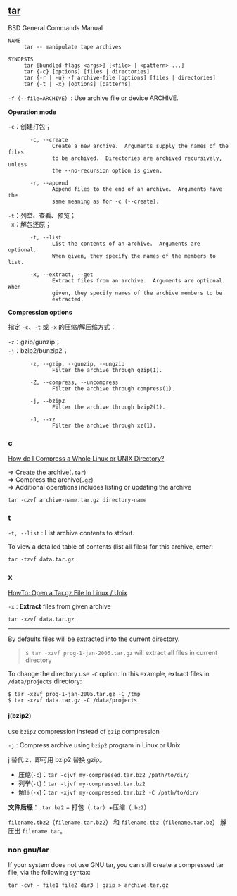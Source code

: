 
<!--[TOC]-->

## [tar](http://man7.org/linux/man-pages/man1/tar.1.html)

BSD General Commands Manual

```
NAME
     tar -- manipulate tape archives

SYNOPSIS
     tar [bundled-flags <args>] [<file> | <pattern> ...]
     tar {-c} [options] [files | directories]
     tar {-r | -u} -f archive-file [options] [files | directories]
     tar {-t | -x} [options] [patterns]
```

`-f`（`--file=ARCHIVE`）: Use archive file or device ARCHIVE.

**Operation mode**

`-c`：创建打包；

```
       -c, --create
              Create a new archive.  Arguments supply the names of the files
              to be archived.  Directories are archived recursively, unless
              the --no-recursion option is given.

       -r, --append
              Append files to the end of an archive.  Arguments have the
              same meaning as for -c (--create).
```

`-t`：列举、查看、预览；  
`-x`：解包还原；  

```
       -t, --list
              List the contents of an archive.  Arguments are optional.
              When given, they specify the names of the members to list.

       -x, --extract, --get
              Extract files from an archive.  Arguments are optional.  When
              given, they specify names of the archive members to be
              extracted.
```

**Compression options**

指定 `-c`、`-t` 或 `-x` 的压缩/解压缩方式：

`-z`：gzip/gunzip；  
`-j`：bzip2/bunzip2；  

```
       -z, --gzip, --gunzip, --ungzip
              Filter the archive through gzip(1).

       -Z, --compress, --uncompress
              Filter the archive through compress(1).

       -j, --bzip2
              Filter the archive through bzip2(1).

       -J, --xz
              Filter the archive through xz(1).
```

### c

[How do I Compress a Whole Linux or UNIX Directory?](https://www.cyberciti.biz/faq/how-do-i-compress-a-whole-linux-or-unix-directory/)

=> Create the archive(`.tar`)  
=> Compress the archive(`.gz`)  
=> Additional operations includes listing or updating the archive  

```
tar -czvf archive-name.tar.gz directory-name
```

### t

`-t, --list` : List archive contents to stdout.  

To view a detailed table of contents (list all files) for this archive, enter:

```
tar -tzvf data.tar.gz
```

### x

[HowTo: Open a Tar.gz File In Linux / Unix](https://www.cyberciti.biz/faq/howto-open-a-tar-gz-file-in-linux-unix/)  

`-x` : **Extract** files from given archive

```
tar -xzvf data.tar.gz
```

---

By defaults files will be extracted into the current directory. 

> `$ tar -xzvf prog-1-jan-2005.tar.gz` will extract all files in current directory

To change the directory use `-C` option. In this example, extract files in `/data/projects` directory:

```
$ tar -xzvf prog-1-jan-2005.tar.gz -C /tmp
$ tar -xzvf data.tar.gz -C /data/projects
```

#### j(bzip2)

use `bzip2` compression instead of `gzip` compression

`-j` : Compress archive using `bzip2` program in Linux or Unix  

j 替代 z，即可用 bzip2 替换 gzip。

- 压缩(`-c`)：`tar -cjvf my-compressed.tar.bz2 /path/to/dir/`  
- 列举(`-t`)：`tar -tjvf my-compressed.tar.bz2`  
- 解压(`-x`)：`tar -xjvf my-compressed.tar.bz2 -C /path/to/dir/`  

**文件后缀**：`.tar.bz2` = 打包（`.tar`）+压缩（`.bz2`）

`filename.tbz2`（`filename.tar.bz2`） 和 `filename.tbz`（`filename.tar.bz`） 解压出 `filename.tar`。

### non gnu/tar

If your system does not use GNU tar, you can still create a compressed tar file, via the following syntax:

```
tar -cvf - file1 file2 dir3 | gzip > archive.tar.gz
```
